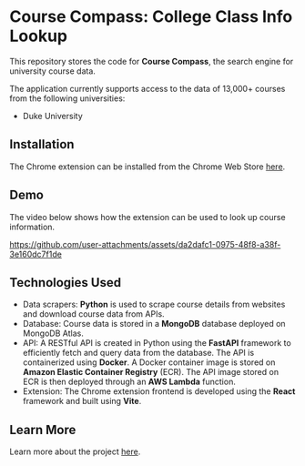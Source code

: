 # Course Compass: College Class Info Lookup

This repository stores the code for **Course Compass**, the search engine for university course data.

The application currently supports access to the data of 13,000+ courses from the following universities:

* Duke University

## Installation

The Chrome extension can be installed from the Chrome Web Store [here](https://chromewebstore.google.com/detail/course-compass-college-cl/ggbeffomhadaajdnnkdhgmlagbggpodf).

## Demo

The video below shows how the extension can be used to look up course information.

https://github.com/user-attachments/assets/da2dafc1-0975-48f8-a38f-3e160dc7f1de

## Technologies Used

* Data scrapers: **Python** is used to scrape course details from websites and download course data from APIs.
* Database: Course data is stored in a **MongoDB** database deployed on MongoDB Atlas.
* API: A RESTful API is created in Python using the **FastAPI** framework to efficiently fetch and query data from the database. The API is containerized using **Docker**. A Docker container image is stored on **Amazon Elastic Container Registry** (ECR). The API image stored on ECR is then deployed through an **AWS Lambda** function.
* Extension: The Chrome extension frontend is developed using the **React** framework and built using **Vite**.

## Learn More

Learn more about the project [here](https://ianle.me/projects/course-compass/).
